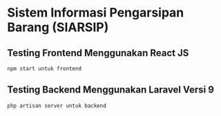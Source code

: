 # Sistem Informasi Pengarsipan Barang (SIARSIP)


## Testing Frontend Menggunakan React JS
```
npm start untuk frontend
```

## Testing Backend Menggunakan Laravel Versi 9
```
php artisan server untuk backend
```